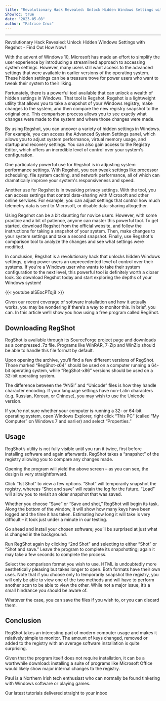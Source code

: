```yaml
---
title: "Revolutionary Hack Revealed: Unlock Hidden Windows Settings with Regshot - Find Out How Now!"
ShowToc: true 
date: "2023-05-08"
author: "Patrice Cruz"
---
```

*****
Revolutionary Hack Revealed: Unlock Hidden Windows Settings with Regshot - Find Out How Now!

With the advent of Windows 10, Microsoft has made an effort to simplify the user experience by introducing a streamlined approach to accessing system settings. However, many users still want access to the advanced settings that were available in earlier versions of the operating system. These hidden settings can be a treasure trove for power users who want to tweak their system to their liking.

Fortunately, there is a powerful tool available that can unlock a wealth of hidden settings in Windows. That tool is Regshot. Regshot is a lightweight utility that allows you to take a snapshot of your Windows registry, make changes to the system, and then compare the new registry snapshot to the original one. This comparison process allows you to see exactly what changes were made to the system and where those changes were made.

By using Regshot, you can uncover a variety of hidden settings in Windows. For example, you can access the Advanced System Settings panel, which allows you to adjust system performance, virtual memory usage, and startup and recovery settings. You can also gain access to the Registry Editor, which offers an incredible level of control over your system's configuration.

One particularly powerful use for Regshot is in adjusting system performance settings. With Regshot, you can tweak settings like processor scheduling, file system caching, and network performance, all of which can dramatically improve your system's responsiveness and speed.

Another use for Regshot is in tweaking privacy settings. With the tool, you can access settings that control data-sharing with Microsoft and other online services. For example, you can adjust settings that control how much telemetry data is sent to Microsoft, or disable data-sharing altogether.

Using Regshot can be a bit daunting for novice users. However, with some practice and a bit of patience, anyone can master this powerful tool. To get started, download Regshot from the official website, and follow the instructions for taking a snapshot of your system. Then, make changes to your system settings and take a second snapshot. Finally, use Regshot's comparison tool to analyze the changes and see what settings were modified.

In conclusion, Regshot is a revolutionary hack that unlocks hidden Windows settings, giving power users an unprecedented level of control over their systems. If you're a Windows user who wants to take their system configuration to the next level, this powerful tool is definitely worth a closer look. So download Regshot today and start exploring the depths of your Windows system!

{{< youtube alSEocPTqj8 >}} 



Given our recent coverage of software installation and how it actually works, you may be wondering if there’s a way to monitor this. In brief, you can. In this article we’ll show you how using a free program called RegShot.
 
## Downloading RegShot
 

 
RegShot is available through its SourceForge project page and downloads as a compressed .7z file. Programs like WinRAR, 7-Zip and WinZip should be able to handle this file format by default.
 
Upon opening the archive, you’ll find a few different versions of RegShot. Those marked “RegShot-x64” should be used on a computer running a 64-bit operating system, while “RegShot-x86” versions should be used on a 32-bit operating system.
 
The difference between the “ANSI” and “Unicode” files is how they handle character encoding. If your language settings have non-Latin characters (e.g. Russian, Korean, or Chinese), you may wish to use the Unicode version.
 
If you’re not sure whether your computer is running a 32- or 64-bit operating system, open Windows Explorer, right click “This PC” (called “My Computer” on Windows 7 and earlier) and select “Properties.”
 
## Usage
 
RegShot’s utility is not fully visible until you run it twice, first before installing software and again afterwards. RegShot takes a “snapshot” of the registry allowing you to compare any changes made.
 
Opening the program will yield the above screen – as you can see, the design is very straightforward.
 
Click “1st Shot” to view a few options. “Shot” will temporarily snapshot the registry, whereas “Shot and save” will retain the log for the future. “Load” will allow you to revisit an older snapshot that was saved.
 
Whether you choose “Save” or “Save and shot,” RegShot will begin its task. Along the bottom of the window, it will show how many keys have been logged and the time it has taken. Estimating how long it will take is very difficult – it took just under a minute in our testing.
 
Go ahead and install your chosen software; you’ll be surprised at just what is changed in the background.
 
Run RegShot again by clicking “2nd Shot” and selecting to either “Shot” or “Shot and save.” Leave the program to complete its snapshotting; again it may take a few seconds to complete the process.
 
Select the comparison format you wish to use. HTML is undoubtedly more aesthetically pleasing but takes longer to open. Both formats have their own uses. Note that if you choose only to temporarily snapshot the registry, you will only be able to view one of the two methods and will have to perform another scan to be able to view the other. While not a major issue, it’s a small hindrance you should be aware of.
 
Whatever the case, you can save the files if you wish to, or you can discard them.
 
## Conclusion
 
RegShot takes an interesting part of modern computer usage and makes it relatively simple to monitor. The amount of keys changed, removed or added to the registry with an average software installation is quite surprising.
 
Given that the program itself does not require installation, it can be a worthwhile download: installing a suite of programs like Microsoft Office would likely show major internal changes to the registry.
 
Paul is a Northern Irish tech enthusiast who can normally be found tinkering with Windows software or playing games.
 
Our latest tutorials delivered straight to your inbox




